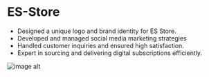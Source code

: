 # ES-Store

- Designed a unique logo and brand identity for ES Store. 
- Developed and managed social media marketing strategies 
- Handled customer inquiries and ensured high satisfaction. 
- Expert in sourcing and delivering digital subscriptions efficiently.

![image alt](‏‏1.png)
